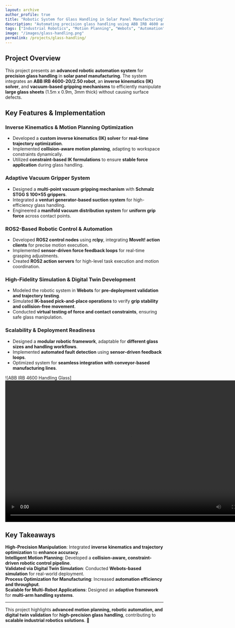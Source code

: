 ```yaml
---
layout: archive
author_profile: true
title: "Robotic System for Glass Handling in Solar Panel Manufacturing"
description: "Automating precision glass handling using ABB IRB 4600 and inverse kinematics"
tags: ["Industrial Robotics", "Motion Planning", "Webots", "Automation"]
image: "/images/glass-handling.png"
permalink: /projects/glass-handling/
---
```


## **Project Overview**
This project presents an **advanced robotic automation system** for **precision glass handling** in **solar panel manufacturing**. The system integrates an **ABB IRB 4600-20/2.50 robot**, an **inverse kinematics (IK) solver**, and **vacuum-based gripping mechanisms** to efficiently manipulate **large glass sheets** (1.5m x 0.9m, 3mm thick) without causing surface defects.

## **Key Features & Implementation**

### **Inverse Kinematics & Motion Planning Optimization**
- Developed a **custom inverse kinematics (IK) solver** for **real-time trajectory optimization**.
- Implemented **collision-aware motion planning**, adapting to workspace constraints dynamically.
- Utilized **constraint-based IK formulations** to ensure **stable force application** during glass handling.

### **Adaptive Vacuum Gripper System**
- Designed a **multi-point vacuum gripping mechanism** with **Schmalz STGG S 100×55 grippers**.
- Integrated a **venturi generator-based suction system** for high-efficiency glass handling.
- Engineered a **manifold vacuum distribution system** for **uniform grip force** across contact points.

### **ROS2-Based Robotic Control & Automation**
- Developed **ROS2 control nodes** using **rclpy**, integrating **MoveIt! action clients** for precise motion execution.
- Implemented **sensor-driven force feedback loops** for real-time grasping adjustments.
- Created **ROS2 action servers** for high-level task execution and motion coordination.

### **High-Fidelity Simulation & Digital Twin Development**
- Modeled the robotic system in **Webots** for **pre-deployment validation and trajectory testing**.
- Simulated **IK-based pick-and-place operations** to verify **grip stability and collision-free movement**.
- Conducted **virtual testing of force and contact constraints**, ensuring safe glass manipulation.

### **Scalability & Deployment Readiness**
- Designed a **modular robotic framework**, adaptable for **different glass sizes and handling workflows**.
- Implemented **automated fault detection** using **sensor-driven feedback loops**.
- Optimized system for **seamless integration with conveyor-based manufacturing lines**.

![ABB IRB 4600 Handling Glass]
<video width="800" height="450" controls>
   <source src="https://raw.githubusercontent.com/SagarJoshi73249/SagarJoshi73249.github.io/main/images/DEMO_compressed.mp4" type="video/mp4">
   Your browser does not support the video tag.
</video>

## **Key Takeaways**
 **High-Precision Manipulation**: Integrated **inverse kinematics and trajectory optimization** to **enhance accuracy**.  
 **Intelligent Motion Planning**: Developed a **collision-aware, constraint-driven robotic control pipeline**.  
 **Validated via Digital Twin Simulation**: Conducted **Webots-based simulation** for real-world deployment.  
 **Process Optimization for Manufacturing**: Increased **automation efficiency and throughput**.  
 **Scalable for Multi-Robot Applications**: Designed an **adaptive framework** for **multi-arm handling systems**.  

---

This project highlights **advanced motion planning, robotic automation, and digital twin validation** for **high-precision glass handling**, contributing to **scalable industrial robotics solutions**. 🚀
